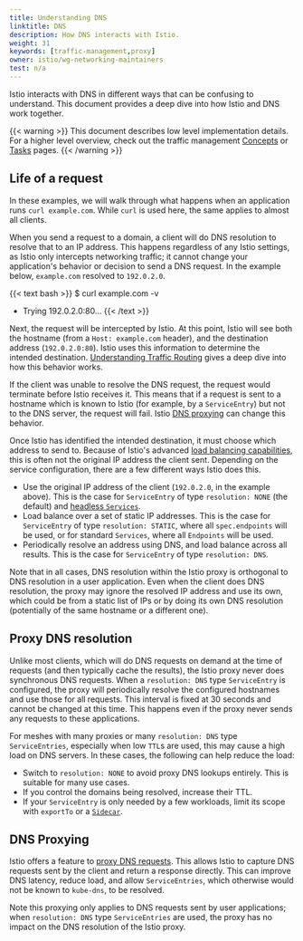 ```yaml
---
title: Understanding DNS
linktitle: DNS
description: How DNS interacts with Istio.
weight: 31
keywords: [traffic-management,proxy]
owner: istio/wg-networking-maintainers
test: n/a
---
```


Istio interacts with DNS in different ways that can be confusing to understand.
This document provides a deep dive into how Istio and DNS work together.

{{< warning >}}
This document describes low level implementation details. For a higher level overview, check out the traffic management [Concepts](/es/docs/concepts/traffic-management/) or [Tasks](/es/docs/tasks/traffic-management/) pages.
{{< /warning >}}

## Life of a request

In these examples, we will walk through what happens when an application runs `curl example.com`.
While `curl` is used here, the same applies to almost all clients.

When you send a request to a domain, a client will do DNS resolution to resolve that to an IP address.
This happens regardless of any Istio settings, as Istio only intercepts networking traffic; it cannot change your application's behavior or decision to send a DNS request.
In the example below, `example.com` resolved to `192.0.2.0`.

{{< text bash >}}
$ curl example.com -v
*   Trying 192.0.2.0:80...
{{< /text >}}

Next, the request will be intercepted by Istio.
At this point, Istio will see both the hostname (from a `Host: example.com` header), and the destination address (`192.0.2.0:80`).
Istio uses this information to determine the intended destination.
[Understanding Traffic Routing](/es/docs/ops/configuration/traffic-management/traffic-routing/) gives a deep dive into how this behavior works.

If the client was unable to resolve the DNS request, the request would terminate before Istio receives it.
This means that if a request is sent to a hostname which is known to Istio (for example, by a `ServiceEntry`) but not to the DNS server, the request will fail.
Istio [DNS proxying](#dns-proxying) can change this behavior.

Once Istio has identified the intended destination, it must choose which address to send to.
Because of Istio's advanced [load balancing capabilities](/es/docs/concepts/traffic-management/#load-balancing-options), this is often not the original IP address the client sent.
Depending on the service configuration, there are a few different ways Istio does this.

* Use the original IP address of the client (`192.0.2.0`, in the example above).
  This is the case for `ServiceEntry` of type `resolution: NONE` (the default) and [headless `Services`](https://kubernetes.io/docs/concepts/services-networking/service/#headless-services).
* Load balance over a set of static IP addresses.
  This is the case for `ServiceEntry` of type `resolution: STATIC`, where all `spec.endpoints` will be used, or for standard `Services`, where all `Endpoints` will be used.
* Periodically resolve an address using DNS, and load balance across all results.
  This is the case for `ServiceEntry` of type `resolution: DNS`.

Note that in all cases, DNS resolution within the Istio proxy is orthogonal to DNS resolution in a user application.
Even when the client does DNS resolution, the proxy may ignore the resolved IP address and use its own, which could be from
a static list of IPs or by doing its own DNS resolution (potentially of the same hostname or a different one).

## Proxy DNS resolution

Unlike most clients, which will do DNS requests on demand at the time of requests (and then typically cache the results),
the Istio proxy never does synchronous DNS requests.
When a `resolution: DNS` type `ServiceEntry` is configured, the proxy will periodically resolve the configured hostnames and use those for all requests.
This interval is fixed at 30 seconds and cannot be changed at this time.
This happens even if the proxy never sends any requests to these applications.

For meshes with many proxies or many `resolution: DNS` type `ServiceEntries`, especially when low `TTL`s are used, this may cause a high load on DNS servers.
In these cases, the following can help reduce the load:

* Switch to `resolution: NONE` to avoid proxy DNS lookups entirely. This is suitable for many use cases.
* If you control the domains being resolved, increase their TTL.
* If your `ServiceEntry` is only needed by a few workloads, limit its scope with `exportTo` or a [`Sidecar`](/es/docs/reference/config/networking/sidecar/).

## DNS Proxying

Istio offers a feature to [proxy DNS requests](/es/docs/ops/configuration/traffic-management/dns-proxy/).
This allows Istio to capture DNS requests sent by the client and return a response directly.
This can improve DNS latency, reduce load, and allow `ServiceEntries`, which otherwise would not be known to `kube-dns`, to be resolved.

Note this proxying only applies to DNS requests sent by user applications; when `resolution: DNS` type `ServiceEntries` are used,
the proxy has no impact on the DNS resolution of the Istio proxy.
